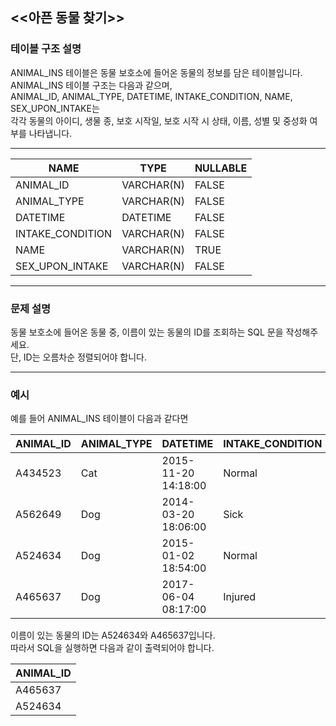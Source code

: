 <<아픈 동물 찾기>>
-----

### **테이블 구조 설명**
ANIMAL_INS 테이블은 동물 보호소에 들어온 동물의 정보를 담은 테이블입니다.  
ANIMAL_INS 테이블 구조는 다음과 같으며,  
ANIMAL_ID, ANIMAL_TYPE, DATETIME, INTAKE_CONDITION, NAME, SEX_UPON_INTAKE는  
각각 동물의 아이디, 생물 종, 보호 시작일, 보호 시작 시 상태, 이름, 성별 및 중성화 여부를 나타냅니다.  

---

|NAME|TYPE|NULLABLE|
|------|---|---|
|ANIMAL_ID|VARCHAR(N)|FALSE|
|ANIMAL_TYPE|VARCHAR(N)|FALSE|
|DATETIME|DATETIME|FALSE|
|INTAKE_CONDITION|VARCHAR(N)|FALSE|
|NAME|VARCHAR(N)|TRUE|
|SEX_UPON_INTAKE|VARCHAR(N)|FALSE|

---

### **문제 설명**
동물 보호소에 들어온 동물 중, 이름이 있는 동물의 ID를 조회하는 SQL 문을 작성해주세요.  
단, ID는 오름차순 정렬되어야 합니다.  

---

### **예시**
예를 들어 ANIMAL_INS 테이블이 다음과 같다면


|ANIMAL_ID|ANIMAL_TYPE|DATETIME|INTAKE_CONDITION|NAME|SEX_UPON_INTAKE|
|------|------|------|------|------|------|
|A434523|Cat|2015-11-20  14:18:00|Normal|NULL|Spayed Female|
|A562649|Dog|2014-03-20  18:06:00|Sick|NULL|Spayed Female|
|A524634|Dog|2015-01-02  18:54:00|Normal|*Belle|Intact Female|
|A465637|Dog|2017-06-04  08:17:00|Injured|*Commander|Neutered Male|


이름이 있는 동물의 ID는 A524634와 A465637입니다.  
따라서 SQL을 실행하면 다음과 같이 출력되어야 합니다.  


|ANIMAL_ID|
|------|
|A465637|
|A524634|


